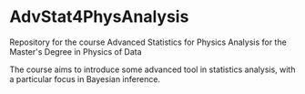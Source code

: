# AdvStat4PhysAnalysis
Repository for the course Advanced Statistics for Physics Analysis for the Master's Degree in Physics of Data

The course aims to introduce some advanced tool in statistics analysis, with a particular focus in Bayesian inference. 